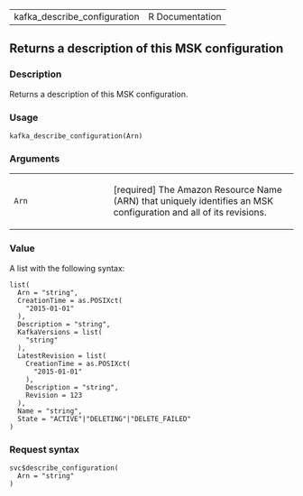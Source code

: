 <table style="width: 100%;">
<tbody>
<tr class="odd">
<td>kafka_describe_configuration</td>
<td style="text-align: right;">R Documentation</td>
</tr>
</tbody>
</table>

## Returns a description of this MSK configuration

### Description

Returns a description of this MSK configuration.

### Usage

    kafka_describe_configuration(Arn)

### Arguments

<table>
<colgroup>
<col style="width: 35%" />
<col style="width: 65%" />
</colgroup>
<tbody>
<tr class="odd">
<td><code id="kafka_describe_configuration_:_Arn">Arn</code></td>
<td><p>[required] The Amazon Resource Name (ARN) that uniquely
identifies an MSK configuration and all of its revisions.</p></td>
</tr>
</tbody>
</table>

### Value

A list with the following syntax:

    list(
      Arn = "string",
      CreationTime = as.POSIXct(
        "2015-01-01"
      ),
      Description = "string",
      KafkaVersions = list(
        "string"
      ),
      LatestRevision = list(
        CreationTime = as.POSIXct(
          "2015-01-01"
        ),
        Description = "string",
        Revision = 123
      ),
      Name = "string",
      State = "ACTIVE"|"DELETING"|"DELETE_FAILED"
    )

### Request syntax

    svc$describe_configuration(
      Arn = "string"
    )
